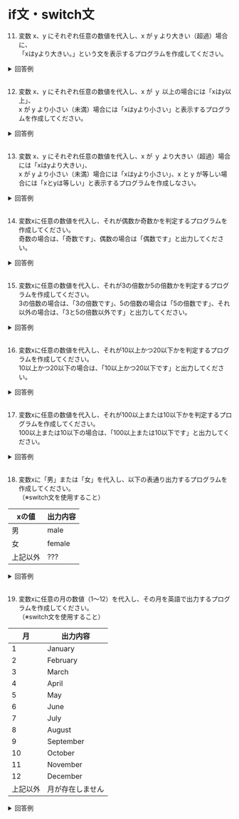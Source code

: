 # if文・switch文

11. 変数 x、y にそれぞれ任意の数値を代入し、x が y より大きい（超過）場合に、  
「xはyより大きい。」という文を表示するプログラムを作成してください。

<details><summary>回答例</summary><div>
		
```
$x = 10;
$y = 2;
	
if ($x > $y) {
　　echo $x . 'は' . $y . 'より大きい';
}
```
		
</div></details>
	

<br>
	
12.  変数 x、y にそれぞれ任意の数値を代入し、x が ｙ 以上の場合には「xはy以上」、  
x が y より小さい（未満）場合には「xはyより小さい」と表示するプログラムを作成してください。

<details><summary>回答例</summary><div>
		
```
$x = 10;
$y = 20;
	
if ($x >= $y) {
　　echo $x . 'は' . $y . '以上';
} else {
　　echo $x . 'は' . $y . 'より小さい';
}
```
		
</div></details>
	

<br>
	
13.  変数 x、y にそれぞれ任意の数値を代入し、x が ｙ より大きい（超過）場合には「xはyより大きい」、  
x が y より小さい（未満）場合には「xはyより小さい」、x と y が等しい場合には「xとyは等しい」と表示するプログラムを作成しなさい。

<details><summary>回答例</summary><div>
		
```
$x = 10;
$y = 10;
if ($x > $y) {
　　echo $x . 'は' . $y . 'より大きい';
} elseif ($x === $y) {
　　echo $x . 'と' . $y . 'は等しい';
} else {
　　echo $x . 'は' . $y . 'より小さい';
}
```
		
</div></details>
	

<br>
	
14. 変数xに任意の数値を代入し、それが偶数か奇数かを判定するプログラムを作成してください。   
奇数の場合は、「奇数です」、偶数の場合は「偶数です」と出力してください。

<details><summary>回答例</summary><div>
		
```
$x = 10;

if ($x % 2 === 0) {
　　echo '偶数です';
} else {
　　echo '奇数です';
}
```
		
</div></details>
	

<br>
	
15. 変数xに任意の数値を代入し、それが3の倍数か5の倍数かを判定するプログラムを作成してください。   
3の倍数の場合は、「3の倍数です」、5の倍数の場合は「5の倍数です」、それ以外の場合は、「3と5の倍数以外です」と出力してください。

<details><summary>回答例</summary><div>
		
```
$x = 4;
		
if ($x % 3 == 0) {
　　echo '3の倍数です';
} else if ($x % 5 == 0) {
　　echo '5の倍数です';
} else {
　　echo '3と5の倍数以外です';
}
```
		
</div></details>
	

<br>
	
16. 変数xに任意の数値を代入し、それが10以上かつ20以下かを判定するプログラムを作成してください。   
10以上かつ20以下の場合は、「10以上かつ20以下です」と出力してください。

<details><summary>回答例</summary><div>
		
```
$x = 14;
	
if (10 <= $x && $x <= 20) {
　　echo '10以上かつ20以下です';
}
```
		
</div></details>
	

<br>
	
17. 変数xに任意の数値を代入し、それが100以上または10以下かを判定するプログラムを作成してください。   
100以上または10以下の場合は、「100以上または10以下です」と出力してください。

<details><summary>回答例</summary><div>
		
```
$x = 111;
	
if (100 <= $x || $x <= 10) {
　　echo '100以上または10以下です';
}
```
		
</div></details>
	

<br>
	
18. 変数xに「男」または「女」を代入し、以下の表通り出力するプログラムを作成してください。   
（※switch文を使用すること）

 | xの値    | 出力内容 |
 | -------- | -------- |
 | 男       | male     |
 | 女       | female   |
 | 上記以外 | ???      |

<details><summary>回答例</summary><div>
		
```
$x = "女";
	
switch ($x) {
    case "男":
        echo 'male';
        break;
    case "女":
        echo 'female';
        break;
    default:
        echo '???';
        break;
}
```
		
</div></details>
	

<br>
	
19. 変数xに任意の月の数値（1〜12）を代入し、その月を英語で出力するプログラムを作成してください。   
（※switch文を使用すること）

 | 月       | 出力内容         |
 | -------- | ---------------- |
 | 1        | January          |
 | 2        | February         |
 | 3        | March            |
 | 4        | April            |
 | 5        | May              |
 | 6        | June             |
 | 7        | July             |
 | 8        | August           |
 | 9        | September        |
 | 10       | October          |
 | 11       | November         |
 | 12       | December         |
 | 上記以外 | 月が存在しません |

<details><summary>回答例</summary><div>
		
```
$x = 4;
	
switch ($x) {
    case 1:
        echo 'January';
	break;
    case 2:
        echo 'February';
        break;
    case 3:
        echo 'March';
        break;
    case 4:
        echo 'April';
        break;
    case 5:
        echo 'May';
        break;
    case 6:
        echo 'June';
        break;
    case 7:
        echo 'July';
        break;
    case 8:
        echo 'August';
        break;
    case 9:
        echo 'September';
        break;
    case 10:
        echo 'October';
        break;
    case 11:
        echo 'November';
        break;
     case 12:
        echo 'December';
        break;
     default:
        echo '月が存在しません';
        break;
    }
```
		
</div></details>
	

<br>
